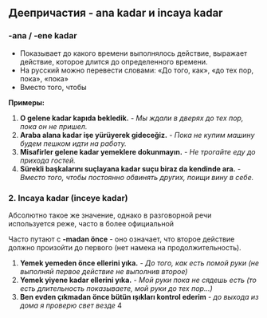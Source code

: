 ## Деепричастия - ana kadar и incaya kadar

### -ana / -ene kadar

* Показывает до какого времени выполнялось действие, выражает действие, которое длится до определенного времени.
* На русский можно перевести словами: «До того, как», «до тех пор, пока», «пока»
* Вместо того, чтобы

**Примеры:**

1.  **O gelene kadar kapıda bekledik.** - *Мы ждали в дверях до тех пор, пока он не пришел.*
2.  **Araba alana kadar işe yürüyerek gideceğiz.** - *Пока не купим машину будем пешком идти на работу.*
3.  **Misafirler gelene kadar yemeklere dokunmayın.** - *Не трогайте еду до прихода гостей.*
4.  **Sürekli başkalarını suçlayana kadar suçu biraz da kendinde ara.** - *Вместо того, чтобы постоянно обвинять других, поищи вину в себе.*

### 2. Incaya kadar (inceye kadar)

Абсолютно такое же значение, однако в разговорной речи используется реже, часто в более официальной

Часто путают с **-madan önce** - оно означает, что второе действие должно произойти до первого (нет намека на продолжительность).

1.  **Yemek yemeden önce ellerini yıka.** - *До того, как есть помой руки (не выполняй первое действие не выполнив второе)*
2.  **Yemek yiyene kadar ellerini yıka.** - *Мой руки пока не сядешь есть (то есть длительность показываете, мой руки до тех пор...)*
3.  **Ben evden çıkmadan önce bütün ışıkları kontrol ederim** - *до выхода из дома я проверю свет везде*
    4